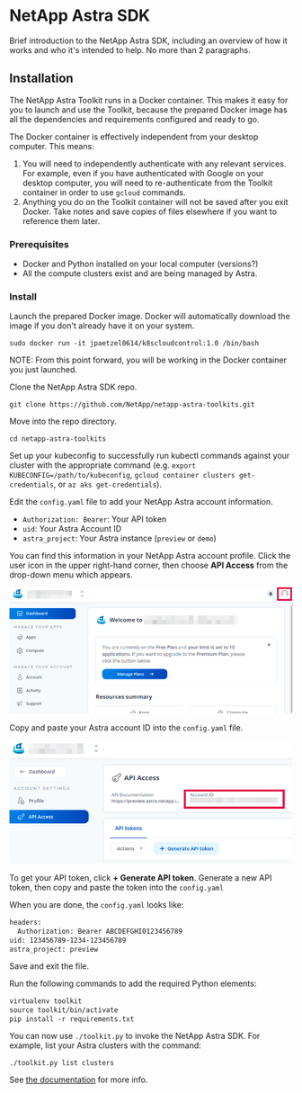 # NetApp Astra SDK

Brief introduction to the NetApp Astra SDK, including an overview of how it works and who it's intended to help. No more than 2 paragraphs.

## Installation

The NetApp Astra Toolkit runs in a Docker container. This makes it easy for you to launch and use the Toolkit, because the prepared Docker image has all the dependencies and requirements configured and ready to go.

The Docker container is effectively independent from your desktop computer. This means:

1. You will need to independently authenticate with any relevant services. For example, even if you have authenticated with Google on your desktop computer, you will need to re-authenticate from the Toolkit container in order to use `gcloud` commands.
2. Anything you do on the Toolkit container will not be saved after you exit Docker. Take notes and save copies of files elsewhere if you want to reference them later.

### Prerequisites

* Docker and Python installed on your local computer (versions?)
* All the compute clusters exist and are being managed by Astra.

### Install

Launch the prepared Docker image. Docker will automatically download the image if you don't already have it on your system.

```Shell
sudo docker run -it jpaetzel0614/k8scloudcontrol:1.0 /bin/bash
```

NOTE: From this point forward, you will be working in the Docker container you just launched.

Clone the NetApp Astra SDK repo.

```Shell
git clone https://github.com/NetApp/netapp-astra-toolkits.git
```

Move into the repo directory.

```Shell
cd netapp-astra-toolkits
```

Set up your kubeconfig to successfully run kubectl commands against your cluster with the appropriate command (e.g. `export KUBECONFIG=/path/to/kubeconfig`, `gcloud container clusters get-credentials`, or `az aks get-credentials`).

Edit the `config.yaml` file to add your NetApp Astra account information.

* `Authorization: Bearer`: Your API token
* `uid`: Your Astra Account ID
* `astra_project`: Your Astra instance (`preview` or `demo`)

You can find this information in your NetApp Astra account profile. Click the user icon in the upper right-hand corner, then choose **API Access** from the drop-down menu which appears.

![Locate your Astra profile](./docs/img/astra-profile.png)

Copy and paste your Astra account ID into the `config.yaml` file.

![Locate your Astra account ID](./docs/img/astra-account-info.png)

To get your API token, click **+ Generate API token**. Generate a new API token, then copy and paste the token into the `config.yaml`

When you are done, the `config.yaml` looks like:

```Shell
headers:
  Authorization: Bearer ABCDEFGHI0123456789
uid: 123456789-1234-123456789
astra_project: preview
```

Save and exit the file.

Run the following commands to add the required Python elements:

```Shell
virtualenv toolkit
source toolkit/bin/activate
pip install -r requirements.txt
```

You can now use `./toolkit.py` to invoke the NetApp Astra SDK. For example, list your Astra clusters with the command:

```Shell
./toolkit.py list clusters
```

See [the documentation](./docs) for more info.
